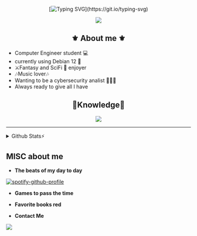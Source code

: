<div align="center">

[![Typing SVG](https://readme-typing-svg.demolab.com/?lines=Hello!+I'm+Oscar;Welcome!)](https://git.io/typing-svg)

<a href="#">![](https://komarev.com/ghpvc/?username=OscarSuaz&style=flat-square&color=blueviolet)</a>


</div>
<h2 align="center"> ⚜️ About me ⚜️</h2>

- Computer Engineer student 💻
- currently using Debian 12 :penguin:
- ⚔️Fantasy and SciFi 🌌 enjoyer 
- 🎶Music lover🎶
- Wanting to be a cybersecurity analist 🕵🏽‍♂️
- Always ready to give all I have

<div>
<h2 align="center"> 📖Knowledge📖 </h2>
<p align="center">
  <a href="https://skillicons.dev">
    <img src="https://skillicons.dev/icons?i=git,c,bash,github,java,linux,py,vscode" />
  </a>
</p>

***
<details>
<summary>Github Stats⚡</summary>

<a href="#">![OscarSuaz's GitHub stats](https://github-readme-stats.vercel.app/api?username=OscarSuaz&show_icons=true&theme=radical)</a>

<a href="#">[![GitHub Streak](https://github-readme-streak-stats.herokuapp.com?user=OscarSuaz&theme=radical&date_format=n%2Fj%5B%2FY%5D&mode=weekly)](https://git.io/streak-stats)</a>

<a href="#">![Top Langs](https://github-readme-stats.vercel.app/api/top-langs/?username=OscarSuaz&layout=compact&theme=radical&count_private=true&hide_border=true)</a>

</details>


<h2 align="left">MISC about me</h2>

- **The beats of my day to day**

<a href="#">[![spotify-github-profile](https://spotify-github-profile.vercel.app/api/view?uid=r2xj3mdohk0yoump84u1ba1m5&cover_image=false&theme=default&show_offline=false&background_color=241f31&interchange=true&bar_color=e01b24&bar_color_cover=false)](https://github.com/kittinan/spotify-github-profile)</a>

- **Games to pass the time**
<!--
<p align="left">Celeste
  <br>
<img src="celeste.jpeg" align="left">
</p>


<p align="right">Yu-Gi-Oh</p> 

<p align="center"> SoulsBorn
<br>
  
</p>
-->

- **Favorite books red**
<!--
<p align="left">Ender's Game
  <br>
<img src="enders.jpeg align="left">
</p>

<p align="right">OMNISCIENT READER'S VIEWPOINT
  <br>
<img src="orv.jpeg" align="right">
</p>

<p aligne="center">The Kingkiller Chronicle
  <br>
<img src="KingKillerChon.jpeg" align="center">
</p>
-->
- **Contact Me**
<div align="left">
<a href="https://t.me/OscarSuaz"><img  draggable="false" style="witdh:119xp;height:20xp;"src="https://img.shields.io/badge/Telegram-2CA5E0?style=for-the-badge&logo=telegram&logoColor=white"></a>



<!--
<a href="https://github.com/OscarSuaz"><img  draggable="false" style="witdh:119xp;height:20xp;"src="https://img.shields.io/badge/github-%23121011.svg?style=for-the-badge&logo=github&logoColor=white"></a>
-->
</div>
